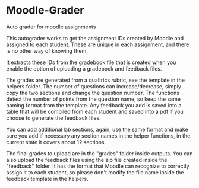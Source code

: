 # Moodle-Grader
 Auto grader for moodle assignments

 This autograder works to get the assignment IDs created by Moodle and assigned to each student. These are unique in each assignment, and there is no other way of knowing them. 

 It extracts these IDs from the gradebook file that is created when you enable the option of uploading a gradebook and feedback files.

 The grades are generated from a qualtrics rubric, see the template in the helpers folder. The number of questions can increase/decrease, simply copy the two sections and change the question number. The functions detect the number of points from the question name, so keep the same naming format from the template. Any feedback you add is saved into a table that will be compiled from each student and saved into a pdf if you choose to generate the feedback files. 

 You can add additional lab sections, again, use the same format and make sure you add if necessary any section names in the helper functions, in the current state it covers about 12 sections.

 The final grades to upload are in the "grades" folder inside outputs. You can also upload the feedback files using the zip file created inside the "feedback" folder. It has the format that Moodle can recognize to correctly assign it to each student, so please don't modify the file name inside the feedback template in the helpers.